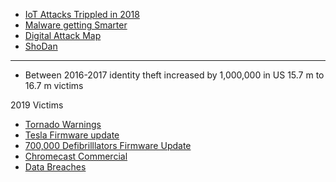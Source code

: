 
* [IoT Attacks Trippled in 2018](https://www.cbronline.com/news/fake-ransomware-sonicwall)
* [Malware getting Smarter](https://arstechnica.com/information-technology/2019/03/mirai-botnet-aims-to-wrap-its-tentacles-around-a-new-crop-of-iot-devices/)
* [Digital Attack Map](http://www.digitalattackmap.com/)
* [ShoDan](https://www.shodan.io)

---


* Between 2016-2017 identity theft increased by 1,000,000 in US 15.7 m to 16.7 m victims

2019 Victims
* [Tornado Warnings](https://www.hackread.com/hackers-take-over-emergency-tornado-alarms-in-texas/)
* [Tesla Firmware update](https://www.zdnet.com/article/tesla-car-hacked-at-pwn2own-contest/)
* [700,000 Defibrilllators Firmware Update](https://gizmodo.com/hundreds-of-thousands-of-medtronic-defibrillators-could-1833481773)
* [Chromecast Commercial](https://www.zdnet.com/article/hacker-hijacks-thousands-of-chromecasts-and-smart-tvs-to-play-pewdiepie-ad/)
* [Data Breaches](https://en.wikipedia.org/wiki/List_of_data_breaches)

